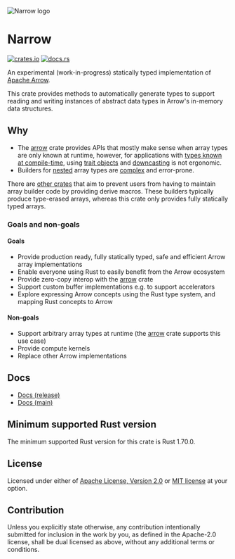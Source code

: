 ![Narrow logo](narrow.svg)

# Narrow

[![crates.io](https://img.shields.io/crates/v/narrow.svg)](https://crates.io/crates/narrow)
[![docs.rs](https://docs.rs/narrow/badge.svg)](https://docs.rs/narrow)

An experimental (work-in-progress) statically typed implementation of [Apache Arrow](https://arrow.apache.org).

This crate provides methods to automatically generate types to support reading and writing instances of abstract data types in Arrow's in-memory data structures.

## Why

- The [arrow](https://docs.rs/arrow) crate provides APIs that mostly make sense when array types are only known at runtime, however, for applications with [types known at compile-time](https://docs.rs/arrow/latest/arrow/#type-erasure--trait-objects), using [trait objects](https://doc.rust-lang.org/book/ch17-02-trait-objects.html) and [downcasting](https://docs.rs/arrow/latest/arrow/array/fn.downcast_array.html) is not ergonomic.
- Builders for [nested](https://docs.rs/arrow/latest/arrow/datatypes/enum.DataType.html#method.is_nested) array types are [complex](https://docs.rs/arrow/latest/arrow/array/struct.StructBuilder.html) and error-prone.

There are [other crates](https://crates.io/search?q=arrow%20derive&sort=relevance) that aim to prevent users from having to maintain array builder code by providing derive macros. These builders typically produce type-erased arrays, whereas this crate only provides fully statically typed arrays.

### Goals and non-goals

#### Goals

- Provide production ready, fully statically typed, safe and efficient Arrow array implementations
- Enable everyone using Rust to easily benefit from the Arrow ecosystem
- Provide zero-copy interop with the [arrow](https://docs.rs/arrow) crate
- Support custom buffer implementations e.g. to support accelerators
- Explore expressing Arrow concepts using the Rust type system, and mapping Rust concepts to Arrow

#### Non-goals

- Support arbitrary array types at runtime (the [arrow](https://docs.rs/arrow) crate supports this use case)
- Provide compute kernels
- Replace other Arrow implementations

## Docs

- [Docs (release)](https://docs.rs/narrow)
- [Docs (main)](https://mbrobbel.github.io/narrow/)

## Minimum supported Rust version

The minimum supported Rust version for this crate is Rust 1.70.0.

## License

Licensed under either of [Apache License, Version 2.0](LICENSE-APACHE) or [MIT license](LICENSE-MIT) at your option.

## Contribution

Unless you explicitly state otherwise, any contribution intentionally submitted for inclusion in the work by you, as defined in the Apache-2.0 license, shall be dual licensed as above, without any additional terms or conditions.
